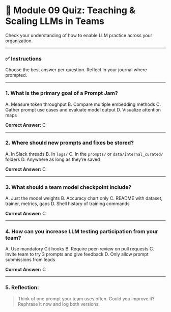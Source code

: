 # 🧪 Module 09 Quiz: Teaching & Scaling LLMs in Teams

Check your understanding of how to enable LLM practice across your organization.

---

### ✅ Instructions

Choose the best answer per question. Reflect in your journal where prompted.

---

### 1. What is the primary goal of a Prompt Jam?

A. Measure token throughput
B. Compare multiple embedding methods
C. Gather prompt use cases and evaluate model output
D. Visualize attention maps

**Correct Answer:** C

---

### 2. Where should new prompts and fixes be stored?

A. In Slack threads
B. In `logs/`
C. In the `prompts/` or `data/internal_curated/` folders
D. Anywhere as long as they’re saved

**Correct Answer:** C

---

### 3. What should a team model checkpoint include?

A. Just the model weights
B. Accuracy chart only
C. README with dataset, trainer, metrics, gaps
D. Shell history of training commands

**Correct Answer:** C

---

### 4. How can you increase LLM testing participation from your team?

A. Use mandatory Git hooks
B. Require peer-review on pull requests
C. Invite team to try 3 prompts and give feedback
D. Only allow prompt submissions from leads

**Correct Answer:** C

---

### 5. Reflection:

> Think of one prompt your team uses often. Could you improve it? Rephrase it now and log both versions.
